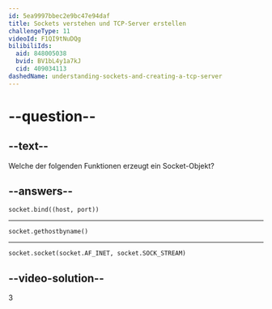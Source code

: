 ```yaml
---
id: 5ea9997bbec2e9bc47e94daf
title: Sockets verstehen und TCP-Server erstellen
challengeType: 11
videoId: F1QI9tNuDQg
bilibiliIds:
  aid: 848005038
  bvid: BV1bL4y1a7kJ
  cid: 409034113
dashedName: understanding-sockets-and-creating-a-tcp-server
---
```


# --question--

## --text--

Welche der folgenden Funktionen erzeugt ein Socket-Objekt?

## --answers--

`socket.bind((host, port))`

---

`socket.gethostbyname()`

---

`socket.socket(socket.AF_INET, socket.SOCK_STREAM)`

## --video-solution--

3

